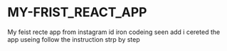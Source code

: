 # MY-FRIST_REACT_APP
My feist recte app from instagram id iron codeing seen add i cereted the app useing follow the instruction strp by step



